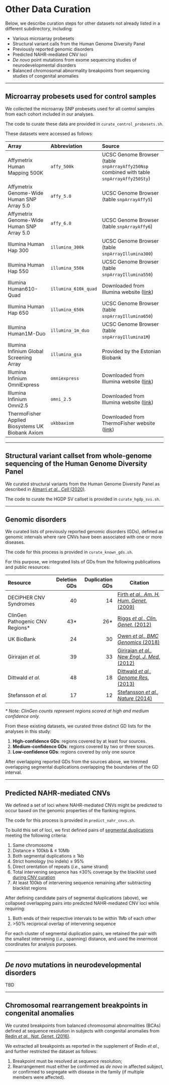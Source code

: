 # Other Data Curation  

Below, we describe curation steps for other datasets not already listed in a different subdirectory, including:  

* Various microarray probesets  
* Structural variant calls from the Human Genome Diversity Panel
* Previously reported genomic disorders  
* Predicted NAHR-mediated CNV loci  
* _De novo_ point mutations from exome sequencing studies of neurodevelopmental disorders
* Balanced chromosomal abnormality breakpoints from sequencing studies of congenital anomalies


---   

## Microarray probesets used for control samples  

We collected the microarray SNP probesets used for all control samples from each cohort included in our analyses.  

The code to curate these data are provided in `curate_control_probesets.sh`.  

These datasets were accessed as follows:  

| Array | Abbreviation | Source |  
| :--- | :--- | :--- |  
| Affymetrix Human Mapping 500K | `affy_500k` | UCSC Genome Browser (table `snpArrayAffy250Nsp` combined with table `snpArrayAffy250Sty`) |  
| Affymetrix Genome-Wide Human SNP Array 5.0 | `affy_5.0` | UCSC Genome Browser (table `snpArrayAffy5`) |  
| Affymetrix Genome-Wide Human SNP Array 5.0 | `affy_6.0` | UCSC Genome Browser (table `snpArrayAffy6`) |  
| Illumina Human Hap 300 | `illumina_300k` | UCSC Genome Browser (table `snpArrayIllumina300`) |  
| Illumina Human Hap 550 | `illumina_550k` | UCSC Genome Browser (table `snpArrayIllumina550`) |  
| Illumina Human610-Quad | `illumina_610k_quad` | Downloaded from Illumina website ([link](https://support.illumina.com/content/dam/illumina-support/documents/downloads/productfiles/human610/human610-quadv1_h.zip)) |  
| Illumina Human Hap 650 | `illumina_650k` | UCSC Genome Browser (table `snpArrayIllumina650`) |  
| Illumina Human1M-Duo | `illumina_1m_duo` | UCSC Genome Browser (table `snpArrayIllumina1M`) |  
| Illumina Infinium Global Screening Array | `illumina_gsa` | Provided by the Estonian Biobank |  
| Illumina Infinium OmniExpress | `omniexpress` | Downloaded from Illumina website ([link](https://support.illumina.com/content/dam/illumina-support/documents/downloads/productfiles/humanomniexpress-24/v1-3/infinium-omniexpress-24-v1-3-a1-bed.zip)) |  
| Illumina Infinium Omni2.5 | `omni_2.5` | Downloaded from Illumina website ([link](https://support.illumina.com/content/dam/illumina-support/documents/downloads/productfiles/humanomni25/v1-5/infinium-omni2-5-8v1-5-a1-bed.zip)) |  
| ThermoFisher Applied Biosystems UK Biobank Axiom | `ukbbaxiom` | Downloaded from ThermoFisher website ([link](https://www.thermofisher.com/order/catalog/product/902502?us&en#/902502?us&en)) |  

---  

## Structural variant callset from whole-genome sequencing of the Human Genome Diversity Panel  

We curated structural variants from the Human Genome Diversity Panel as described in [Almarri _et al._, _Cell_ (2020)](https://pubmed.ncbi.nlm.nih.gov/32531199/).  

The code to curate the HGDP SV callset is provided in `curate_hgdp_svs.sh`.  

---  

## Genomic disorders  

We curated lists of previously reported genomic disorders (GDs), defined as genomic intervals where rare CNVs have been associated with one or more diseases.  

The code for this process is provided in `curate_known_gds.sh`.  

For this purpose, we integrated lists of GDs from the following publications and public resources:  

| Resource | Deletion GDs | Duplication GDs | Citation |  
| :--- | ---: | ---: | --- |  
| DECIPHER CNV Syndromes | 40 | 14 | [Firth _et al._, _Am. H. Hum. Genet._ (2009)](http://dx.doi.org/10.1016/j.ajhg.2009.03.010) |  
| ClinGen Pathogenic CNV Regions\* | 43\* | 26\*  | [Riggs _et al._, _Clin. Genet._ (2012)](https://www.ncbi.nlm.nih.gov/pubmed/22097934) |  
| UK BioBank | 24 | 30 | [Owen _et al._, _BMC Genomics_ (2018)](https://www.ncbi.nlm.nih.gov/pmc/articles/PMC6278042/) |  
| Girirajan _et al._ | 39 | 33 | [Girirajan _et al._, _New Engl. J. Med._ (2012)](https://www.nejm.org/doi/full/10.1056/NEJMoa1200395) |  
| Dittwald _et al._ | 48 | 18 | [Dittwald _et al._, _Genome Res._ (2013)](https://www.ncbi.nlm.nih.gov/pubmed/23657883) |  
| Stefansson _et al._ | 17 | 12 | [Stefansson _et al._, _Nature_ (2014)](https://pubmed.ncbi.nlm.nih.gov/24352232/) |  

_\* Note: ClinGen counts represent regions scored at high and medium confidence only._  

From these existing datasets, we curated three distinct GD lists for the analyses in this study:  

1. **High-confidence GDs**: regions covered by at least four sources.  
2. **Medium-confidence GDs**: regions covered by two or three sources.  
3. **Low-confidence GDs**: regions covered by only one source  

After overlapping reported GDs from the sources above, we trimmed overlapping segmental duplications overlapping the boundaries of the GD interval.  

---  

## Predicted NAHR-mediated CNVs  

We defined a set of loci where NAHR-mediated CNVs might be predicted to occur based on the genomic properties of the flanking regions.  

The code for this process is provided in `predict_nahr_cnvs.sh`.  

To build this set of loci, we first defined pairs of [segmental duplications](https://genome.ucsc.edu/cgi-bin/hgTables) meeting the following criteria:  
1. Same chromosome
2. Distance ≥ 100kb & ≤ 10Mb
3. Both segmental duplications ≥ 1kb
4. Strict homology (no indels) ≥ 95%
5. Direct orentation of repeats (_i.e._, same strand)
6. Total intervening sequence has ≤30% coverage by the blacklist used [during CNV curation](https://github.com/talkowski-lab/rCNV2/tree/master/data_curation/CNV#curation-steps-rare-cnvs)  
7. At least 100kb of intervening sequence remaining after subtracting blacklist regions

After defining candidate pairs of segmental duplications (above), we collapsed overlapping pairs into predicted NAHR-mediated CNV loci while requiring:
1. Both ends of their respective intervals to be within 1Mb of each other  
2. \>50% reciprocal overlap of intervening sequence  

For each cluster of segmental duplication pairs, we retained the pair with the smallest intervening (_i.e._, spanning) distance, and used the innermost coordinates for analysis purposes.  


---  

## _De novo_ mutations in neurodevelopmental disorders  

TBD

---  

## Chromosomal rearrangement breakpoints in congenital anomalies  

We curated breakpoints from balanced chromosomal abnormalities (BCAs) defined at sequence resolution in subjects with congenital anomalies from [Redin _et al._, _Nat. Genet._ (2016)](https://www.nature.com/articles/ng.3720).  

We extracted all breakpoints as reported in the supplement of Redin _et al._, and further restricted the dataset as follows:  
1. Breakpoint must be resolved at sequence resolution; 
2. Rearrangement must either be confirmed as _de novo_ in affected subject, or confirmed to segregate with disease in the family (if multiple members were affected).  
